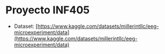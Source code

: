 # Proyecto INF405

- Dataset: [https://www.kaggle.com/datasets/millerintllc/eeg-microexperiment/data](https://www.kaggle.com/datasets/millerintllc/eeg-microexperiment/data)